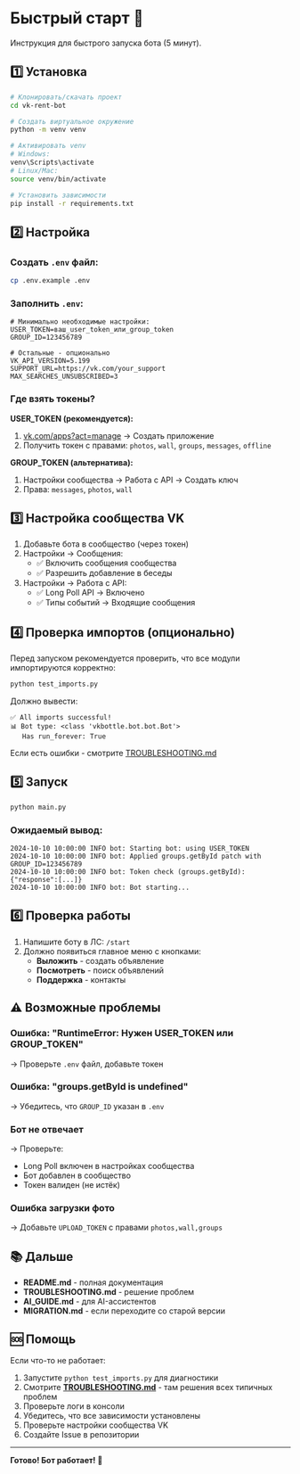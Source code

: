 # Быстрый старт 🚀

Инструкция для быстрого запуска бота (5 минут).

## 1️⃣ Установка

```bash
# Клонировать/скачать проект
cd vk-rent-bot

# Создать виртуальное окружение
python -m venv venv

# Активировать venv
# Windows:
venv\Scripts\activate
# Linux/Mac:
source venv/bin/activate

# Установить зависимости
pip install -r requirements.txt
```

## 2️⃣ Настройка

### Создать `.env` файл:

```bash
cp .env.example .env
```

### Заполнить `.env`:

```env
# Минимально необходимые настройки:
USER_TOKEN=ваш_user_token_или_group_token
GROUP_ID=123456789

# Остальные - опционально
VK_API_VERSION=5.199
SUPPORT_URL=https://vk.com/your_support
MAX_SEARCHES_UNSUBSCRIBED=3
```

### Где взять токены?

**USER_TOKEN (рекомендуется):**
1. [vk.com/apps?act=manage](https://vk.com/apps?act=manage) → Создать приложение
2. Получить токен с правами: `photos`, `wall`, `groups`, `messages`, `offline`

**GROUP_TOKEN (альтернатива):**
1. Настройки сообщества → Работа с API → Создать ключ
2. Права: `messages`, `photos`, `wall`

## 3️⃣ Настройка сообщества VK

1. Добавьте бота в сообщество (через токен)
2. Настройки → Сообщения:
   - ✅ Включить сообщения сообщества
   - ✅ Разрешить добавление в беседы
3. Настройки → Работа с API:
   - ✅ Long Poll API → Включено
   - ✅ Типы событий → Входящие сообщения

## 4️⃣ Проверка импортов (опционально)

Перед запуском рекомендуется проверить, что все модули импортируются корректно:

```bash
python test_imports.py
```

Должно вывести:
```
✅ All imports successful!
📊 Bot type: <class 'vkbottle.bot.bot.Bot'>
   Has run_forever: True
```

Если есть ошибки - смотрите [TROUBLESHOOTING.md](TROUBLESHOOTING.md)

## 5️⃣ Запуск

```bash
python main.py
```

### Ожидаемый вывод:

```
2024-10-10 10:00:00 INFO bot: Starting bot: using USER_TOKEN
2024-10-10 10:00:00 INFO bot: Applied groups.getById patch with GROUP_ID=123456789
2024-10-10 10:00:00 INFO bot: Token check (groups.getById): {"response":[...]}
2024-10-10 10:00:00 INFO bot: Bot starting...
```

## 6️⃣ Проверка работы

1. Напишите боту в ЛС: `/start`
2. Должно появиться главное меню с кнопками:
   - **Выложить** - создать объявление
   - **Посмотреть** - поиск объявлений
   - **Поддержка** - контакты

## ⚠️ Возможные проблемы

### Ошибка: "RuntimeError: Нужен USER_TOKEN или GROUP_TOKEN"
→ Проверьте `.env` файл, добавьте токен

### Ошибка: "groups.getById is undefined"
→ Убедитесь, что `GROUP_ID` указан в `.env`

### Бот не отвечает
→ Проверьте:
- Long Poll включен в настройках сообщества
- Бот добавлен в сообщество
- Токен валиден (не истёк)

### Ошибка загрузки фото
→ Добавьте `UPLOAD_TOKEN` с правами `photos,wall,groups`

## 📚 Дальше

- **README.md** - полная документация
- **TROUBLESHOOTING.md** - решение проблем
- **AI_GUIDE.md** - для AI-ассистентов
- **MIGRATION.md** - если переходите со старой версии

## 🆘 Помощь

Если что-то не работает:
1. Запустите `python test_imports.py` для диагностики
2. Смотрите **[TROUBLESHOOTING.md](TROUBLESHOOTING.md)** - там решения всех типичных проблем
3. Проверьте логи в консоли
4. Убедитесь, что все зависимости установлены
5. Проверьте настройки сообщества VK
6. Создайте Issue в репозитории

---

**Готово! Бот работает! 🎉**
